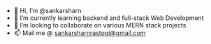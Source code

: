 - 👋 Hi, I’m @sankarsharn
- 🌱 I’m currently learning backend and full-stack Web Development
- 💞️ I’m looking to collaborate on various MERN stack projects
- 📫 Mail me @ sankarsharnrastogi@gmail.com

<!---
sankarsharn/sankarsharn is a ✨ special ✨ repository because its `README.md` (this file) appears on your GitHub profile.
You can click the Preview link to take a look at your changes.
--->
